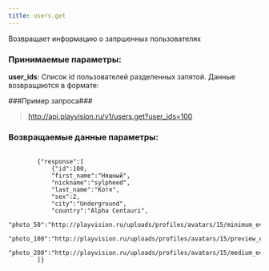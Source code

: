 ```yaml
---
title: users.get
---
```

Возвращает информацию о запршенных пользователях

### Принимаемые параметры: ###

**user_ids**: Список id пользователей разделенных запятой. Данные возвращаются в формате:

###Пример запроса###

> http://api.playvision.ru/v1/users.get?user_ids=100

### Возвращаемые данные параметры: ###
<pre>
    <code>
        {"response":[
            {"id":100,
            "first_name":"Няшный",
            "nickname":"sylpheed",
            "last_name":"Котя",
            "sex":2,
            "city":"Underground",
            "country":"Alpha Centauri",
            "photo_50":"http://playvision.ru/uploads/profiles/avatars/15/minimum_e470jjb53f8.png",
            "photo_100":"http://playvision.ru/uploads/profiles/avatars/15/preview_e470jjb53f8.png",
            "photo_200":"http://playvision.ru/uploads/profiles/avatars/15/medium_e470jjb53f8.png"}
        ]}
    </code>

</pre>
